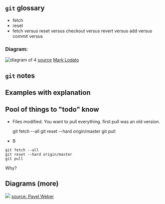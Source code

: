 ## `git` glossary

* fetch
* reset
* fetch versus reset versus checkout versus revert versus add versus commit versus 

### Diagram:
![diagram of 4](https://i.stack.imgur.com/RPeKg.png)
[source](https://stackoverflow.com/questions/3639342/whats-the-difference-between-git-reset-and-git-checkout) [Mark Lodato](http://marklodato.github.io/visual-git-guide/index-en.html)

## `git` notes

## Examples with explanation

## Pool of things to "todo" know

* Files modified. You want to pull everything. first pull was an old version.

  git fetch --all
  git reset --hard origin/master
  git pull
  
* B

```
git fetch --all
git reset --hard origin/master
git pull
```

Why?

## Diagrams (more)
![](https://images.slideplayer.com/47/11721554/slides/slide_10.jpg)
[source: Pavel Weber](https://slideplayer.com/slide/11721554/)


